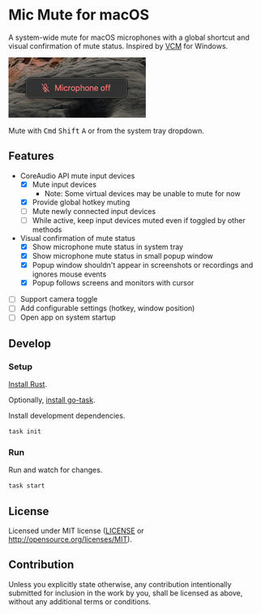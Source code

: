 # Mic Mute for macOS

A system-wide mute for macOS microphones with a global shortcut and visual confirmation of mute status. Inspired by [VCM](https://github.com/microsoft/PowerToys/issues/21473) for Windows.

![popup window screenshot indicating the microphone is off](./screenshot.png)

Mute with <kbd>Cmd</kbd> <kbd>Shift</kbd> <kbd>A</kbd> or from the system tray dropdown.

## Features

- CoreAudio API mute input devices
  - [x] Mute input devices
    - Note: Some virtual devices may be unable to mute for now
  - [x] Provide global hotkey muting
  - [ ] Mute newly connected input devices
  - [ ] While active, keep input devices muted even if toggled by other methods
- Visual confirmation of mute status
  - [x] Show microphone mute status in system tray
  - [x] Show microphone mute status in small popup window
  - [x] Popup window shouldn't appear in screenshots or recordings and ignores mouse events
  - [x] Popup follows screens and monitors with cursor
- [ ] Support camera toggle
- [ ] Add configurable settings (hotkey, window position)
- [ ] Open app on system startup

## Develop

### Setup

[Install Rust](https://www.rust-lang.org/tools/install).

Optionally, [install go-task](https://taskfile.dev/installation/).

Install development dependencies.

```sh
task init
```

### Run

Run and watch for changes.

```sh
task start
```

## License

Licensed under MIT license ([LICENSE](LICENSE) or http://opensource.org/licenses/MIT).

## Contribution

Unless you explicitly state otherwise, any contribution intentionally submitted
for inclusion in the work by you, shall be licensed as above, without any additional terms or conditions.
